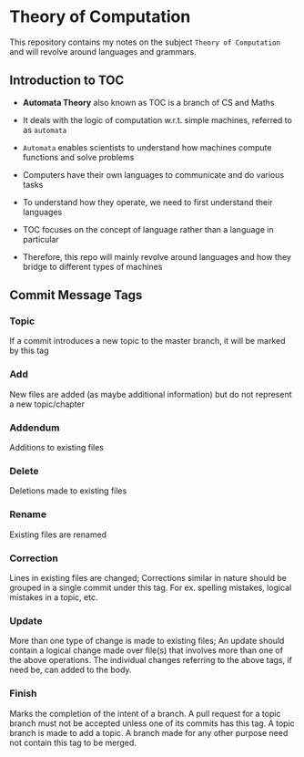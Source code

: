 # Theory of Computation

This repository contains my notes on the subject `Theory of Computation` and will
revolve around languages and grammars.

## Introduction to TOC

- **Automata Theory** also known as TOC is a branch of CS and Maths

- It deals with the logic of computation w.r.t. simple machines, referred to as
`automata`

- `Automata` enables scientists to understand how machines compute functions and
solve problems

- Computers have their own languages to communicate and do various tasks

- To understand how they operate, we need to first understand their languages

- TOC focuses on the concept of language rather than a language in particular

- Therefore, this repo will mainly revolve around languages and how they bridge
to different types of machines

## Commit Message Tags

### Topic

If a commit introduces a new topic to the master branch, it will be marked
by this tag

### Add

New files are added (as maybe additional information) but do not represent a
new topic/chapter

### Addendum

Additions to existing files

### Delete

Deletions made to existing files

### Rename

Existing files are renamed

### Correction

Lines in existing files are changed; Corrections similar in nature should be grouped
in a single commit under this tag. For ex. spelling mistakes, logical mistakes
in a topic, etc.

### Update

More than one type of change is made to existing files; An update should contain
a logical change made over file(s) that involves more than one of the above operations.
The individual changes referring to the above tags, if need be, can added to the
body.

### Finish

Marks the completion of the intent of a branch. A pull request for a topic branch
must not be accepted unless one of its commits has this tag. A topic branch is made
to add a topic. A branch made for any other purpose need not contain this tag to
be merged.
